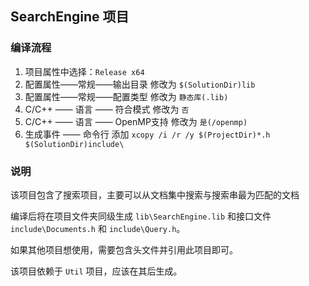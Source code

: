 ## SearchEngine 项目

### 编译流程

1. 项目属性中选择：`Release x64`
2. 配置属性——常规——输出目录 修改为 `$(SolutionDir)lib`
4. 配置属性——常规——配置类型 修改为 `静态库(.lib)`
4. C/C++ —— 语言 —— 符合模式 修改为 `否`
5. C/C++ —— 语言 —— OpenMP支持 修改为 `是(/openmp)`
6. 生成事件 —— 命令行 添加 `xcopy /i /r /y $(ProjectDir)*.h  $(SolutionDir)include\`

### 说明

该项目包含了搜索项目，主要可以从文档集中搜索与搜索串最为匹配的文档

编译后将在项目文件夹同级生成 `lib\SearchEngine.lib` 和接口文件 `include\Documents.h` 和 `include\Query.h`。

如果其他项目想使用，需要包含头文件并引用此项目即可。

该项目依赖于 `Util` 项目，应该在其后生成。



